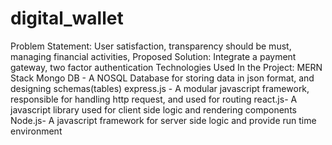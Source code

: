 # digital_wallet
Problem Statement: User satisfaction, transparency should be must, managing financial activities,
Proposed Solution: Integrate a payment gateway, two factor authentication
Technologies Used In the Project: MERN Stack
Mongo DB - A NOSQL Database for storing data in json format, and designing schemas(tables)
express.js - A modular javascript framework, responsible for handling http request, and used for routing
react.js- A javascript library used for client side logic and rendering components
Node.js- A javascript framework for server side logic and provide run time environment
